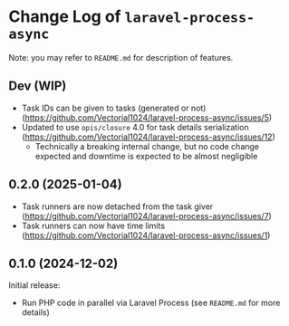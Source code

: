# Change Log of `laravel-process-async`
Note: you may refer to `README.md` for description of features.

## Dev (WIP)
- Task IDs can be given to tasks (generated or not) (https://github.com/Vectorial1024/laravel-process-async/issues/5)
- Updated to use `opis/closure` 4.0 for task details serialization (https://github.com/Vectorial1024/laravel-process-async/issues/12)
  - Technically a breaking internal change, but no code change expected and downtime is expected to be almost negligible

## 0.2.0 (2025-01-04)
- Task runners are now detached from the task giver (https://github.com/Vectorial1024/laravel-process-async/issues/7)
- Task runners can now have time limits (https://github.com/Vectorial1024/laravel-process-async/issues/1)

## 0.1.0 (2024-12-02)
Initial release:
- Run PHP code in parallel via Laravel Process (see `README.md` for more details)
